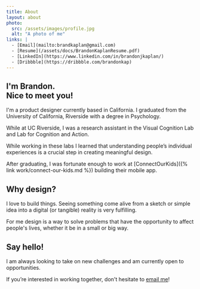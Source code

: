 ```yaml
---
title: About
layout: about
photo:
  src: /assets/images/profile.jpg
  alt: "A photo of me"
links: |
  - [Email](mailto:brandkaplan@gmail.com)
  - [Resume](/assets/docs/BrandonKaplanResume.pdf)
  - [LinkedIn](https://www.linkedin.com/in/brandonjkaplan/)
  - [Dribbble](https://dribbble.com/brandonkap)
---
```


## I'm Brandon. <br class="md:hidden"/> Nice to meet you!

I'm a product designer currently based in California. I graduated from the University of California, Riverside with a degree in Psychology.

While at UC Riverside, I was a research assistant in the Visual Cognition Lab and Lab for Cognition and Action.

While working in these labs I learned that understanding people’s individual experiences is a crucial step in creating meaningful design.

After graduating, I was fortunate enough to work at [ConnectOurKids]({% link work/connect-our-kids.md %}) building their mobile app.

## Why design?

I love to build things. Seeing something come alive from a sketch or simple idea into a digital (or tangible) reality is very fulfilling.

For me design is a way to solve problems that have the opportunity to affect people's lives, whether it be in a small or big way.

## Say hello!

I am always looking to take on new challenges and am currently open to opportunities.

If you’re interested in working together, don't hesitate to [email me](mailto:brandkaplan@gmail.com)!
